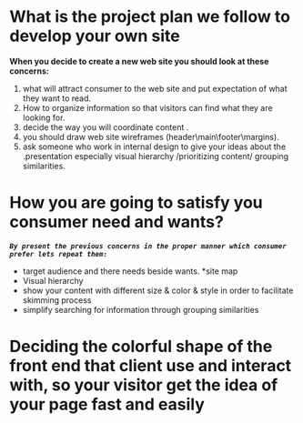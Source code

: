 # What is the project plan we follow to develop your own site

**When you decide to create a new web site you should look at these concerns:**

1. what will attract consumer to the web site and put expectation of what they want to read.
2. How to organize information so that visitors can find what they are looking for.
3. decide the way you will coordinate content .
4. you should draw web site wireframes (header\main\footer\margins).
5. ask someone who work in internal design to give your ideas about the .presentation especially visual hierarchy /prioritizing content/ grouping similarities.

# How you are going to satisfy you consumer need and wants?
***`By present the previous concerns in the proper manner which consumer prefer lets repeat them:`***
* target audience and there needs beside wants.
*site map 
* Visual hierarchy
* show your content with different size & color & style in order to facilitate skimming process
* simplify searching for information through grouping similarities

# Deciding the colorful shape of the front end that client use and interact with, so your visitor get the idea of your page fast and easily  
